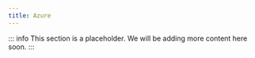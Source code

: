 ```yaml
---
title: Azure 
---
```


::: info
This section is a placeholder. We will be adding more content here soon.
:::
